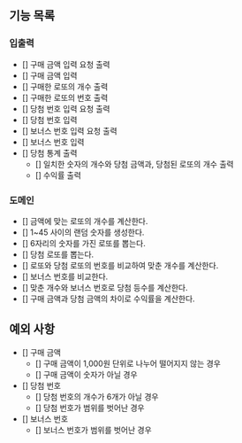 ## 기능 목록
### 입출력
- [] 구매 금액 입력 요청 출력
- [] 구매 금액 입력
- [] 구매한 로또의 개수 출력
- [] 구매한 로또의 번호 출력
- [] 당첨 번호 입력 요청 출력
- [] 당첨 번호 입력
- [] 보너스 번호 입력 요청 출력
- [] 보너스 번호 입력
- [] 당첨 통계 출력
  - [] 일치한 숫자의 개수와 당첨 금액과, 당첨된 로또의 개수 출력
  - [] 수익률 출력
### 도메인
- [] 금액에 맞는 로또의 개수를 계산한다.
- [] 1~45 사이의 랜덤 숫자를 생성한다.
- [] 6자리의 숫자를 가진 로또를 뽑는다.
- [] 당첨 로또를 뽑는다.
- [] 로또와 당첨 로또의 번호를 비교하여 맞춘 개수를 계산한다.
- [] 보너스 번호를 비교한다.
- [] 맞춘 개수와 보너스 번호로 당첨 등수를 계산한다.
- [] 구매 금액과 당첨 금액의 차이로 수익률을 계산한다.
## 예외 사항
- [] 구매 금액
  - [] 구매 금액이 1,000원 단위로 나누어 떨어지지 않는 경우
  - [] 구매 금액이 숫자가 아닐 경우
- [] 당첨 번호
  - [] 당첨 번호의 개수가 6개가 아닐 경우
  - [] 당첨 번호가 범위를 벗어난 경우
- [] 보너스 번호
  - [] 보너스 번호가 범위를 벗어난 경우